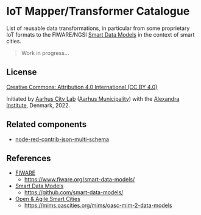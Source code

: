 # IoT Mapper/Transformer Catalogue

List of reusable data transformations, in particular from some proprietary IoT formats to the FIWARE/NGSI [Smart Data Models](https://smartdatamodels.org/) in the context of smart cities.

> Work in progress…

## License

[Creative Commons: Attribution 4.0 International (CC BY 4.0)](https://creativecommons.org/licenses/by/4.0/)

Initiated by [Aarhus City Lab](https://aarhuscitylab.dk/) ([Aarhus Municipality](https://www.aarhus.dk/)) with the [Alexandra Institute](https://alexandra.dk/), Denmark, 2022.

## Related components

* [node-red-contrib-json-multi-schema](https://flows.nodered.org/node/node-red-contrib-json-multi-schema)

## References

* [FIWARE](https://www.fiware.org/)
	* <https://www.fiware.org/smart-data-models/>
* [Smart Data Models](https://smartdatamodels.org/)
	* <https://github.com/smart-data-models/>
* [Open & Agile Smart Cities](https://oascities.org/)
	* <https://mims.oascities.org/mims/oasc-mim-2-data-models>
